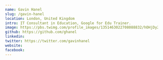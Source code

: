 ```yaml
---
name: Gavin Hanel
slug: /gavin-hanel
location: London, United Kingdom
intro: IT Consultant in Education, Google for Edu Trainer.
image: https://pbs.twimg.com/profile_images/1351463022708088832/hOHjDy2k_400x400.jpg
github: https://github.com/ghanel
linkedin: 
twitter: https://twitter.com/gavinhanel
website: 
facebook: 
---
```


